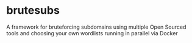 # brutesubs
A framework for bruteforcing subdomains using multiple Open Sourced tools and choosing your own wordlists running in parallel via Docker

